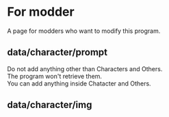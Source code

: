 # For modder
A page for modders who want to modify this program.

## data/character/prompt
Do not add anything other than Characters and Others.<br>
The program won't retrieve them.<br>
You can add anything inside Chatacter and Others.

## data/character/img
